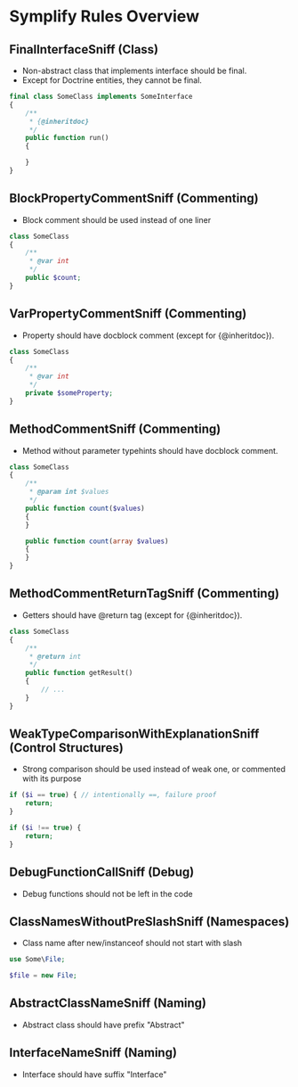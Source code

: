 # Symplify Rules Overview

## FinalInterfaceSniff (Class)

- Non-abstract class that implements interface should be final.
- Except for Doctrine entities, they cannot be final.

```php
final class SomeClass implements SomeInterface
{
	/**
	 * {@inheritdoc}
	 */
	public function run()
	{

	}
}
```


## BlockPropertyCommentSniff (Commenting)

- Block comment should be used instead of one liner

```php
class SomeClass
{
	/**
	 * @var int
	 */
	public $count;
}
```


## VarPropertyCommentSniff (Commenting)

- Property should have docblock comment (except for {@inheritdoc}).
 
```php
class SomeClass
{
	/**
	 * @var int
	 */
	private $someProperty;
}
```

## MethodCommentSniff (Commenting)

- Method without parameter typehints should have docblock comment.

```php
class SomeClass
{
	/**
	 * @param int $values
	 */
	public function count($values)
	{
	}

    public function count(array $values)
    {
    }
}
```

## MethodCommentReturnTagSniff (Commenting)

- Getters should have @return tag (except for {@inheritdoc}).

```php
class SomeClass
{
	/**
	 * @return int
	 */
	public function getResult()
	{
		// ...
	}
}
```


## WeakTypeComparisonWithExplanationSniff (Control Structures)

- Strong comparison should be used instead of weak one, or commented with its purpose

```php
if ($i == true) { // intentionally ==, failure proof
	return;
}

if ($i !== true) {
	return;
}
```


## DebugFunctionCallSniff (Debug)

- Debug functions should not be left in the code


## ClassNamesWithoutPreSlashSniff (Namespaces)

- Class name after new/instanceof should not start with slash

```php
use Some\File;

$file = new File;
```


## AbstractClassNameSniff (Naming)

- Abstract class should have prefix "Abstract"


## InterfaceNameSniff (Naming)

- Interface should have suffix "Interface"

